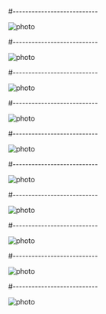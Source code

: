 #---------------------------

![photo](ap.png)

#---------------------------

![photo](s1.png)

#---------------------------

![photo](s2.png)

#---------------------------

![photo](s3.png)

#---------------------------

![photo](s4.png)

#---------------------------

![photo](sa.png)

#---------------------------

![photo](Drink.png)

#---------------------------

![photo](robot.png)

#---------------------------

![photo](RobotGeometr.png)

#---------------------------

![photo](RobotGeometry.png)
